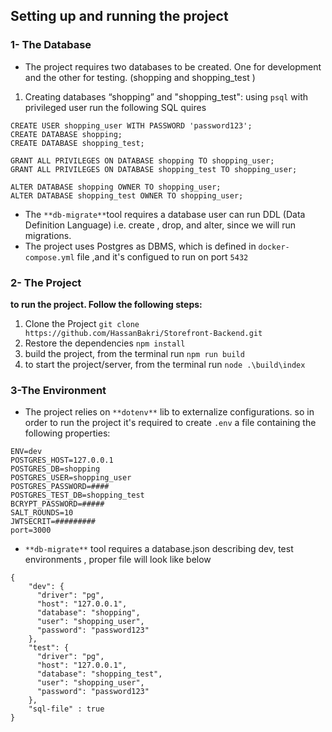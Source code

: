 ## **Setting up and running the project**

### **1- The Database**

*   The project requires two databases to be created. One for development and the other for testing. (shopping and shopping\_test )

1.  Creating databases “shopping” and "shopping\_test": using `psql` with privileged user run the following SQL quires 

```plaintext
CREATE USER shopping_user WITH PASSWORD 'password123';
CREATE DATABASE shopping;
CREATE DATABASE shopping_test;

GRANT ALL PRIVILEGES ON DATABASE shopping TO shopping_user;
GRANT ALL PRIVILEGES ON DATABASE shopping_test TO shopping_user;

ALTER DATABASE shopping OWNER TO shopping_user;
ALTER DATABASE shopping_test OWNER TO shopping_user;
```

*   The `**db-migrate**`tool requires a database user can run DDL (Data Definition Language) i.e. create , drop, and alter, since we will run migrations.
* The project uses Postgres as DBMS, which is defined in `docker-compose.yml` file ,and it's configued to run on port `5432`   
### **2- The Project**

**to run the project. Follow the following steps:**

1.  Clone the Project `git clone https://github.com/HassanBakri/Storefront-Backend.git`
2.  Restore the dependencies `npm install`
3.  build the project, from the terminal run `npm run build`
4.  to start the project/server, from the terminal run `node .\build\index`

### **3-The Environment**

*   The project relies on `**dotenv**` lib to externalize configurations. so in order to run the project it's required to create `.env` a file containing the following properties:

```plaintext
ENV=dev
POSTGRES_HOST=127.0.0.1
POSTGRES_DB=shopping
POSTGRES_USER=shopping_user
POSTGRES_PASSWORD=####
POSTGRES_TEST_DB=shopping_test
BCRYPT_PASSWORD=#####
SALT_ROUNDS=10
JWTSECRIT=#########
port=3000
```

*   `**db-migrate**` tool requires a database.json describing dev, test environments , proper file will look like below

```plaintext
{
    "dev": {
      "driver": "pg",
      "host": "127.0.0.1",
      "database": "shopping",
      "user": "shopping_user",
      "password": "password123"
    },
    "test": {
      "driver": "pg",
      "host": "127.0.0.1",
      "database": "shopping_test",
      "user": "shopping_user",
      "password": "password123"
    },
    "sql-file" : true
}
```
